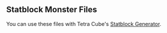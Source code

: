 ## Statblock Monster Files

You can use these files with Tetra Cube's [Statblock Generator](https://tetra-cube.com/dnd/dnd-statblock.html).